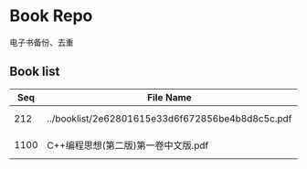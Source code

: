 Book Repo
=========

电子书备份、去重

Book list
---------

| Seq | File Name | Size | MD5 |
| --- | --------- | ---- | --- |
| 212 | ../booklist/2e62801615e33d6f672856be4b8d8c5c.pdf | 11.3 MB | 2e62801615e33d6f672856be4b8d8c5c | 
| 1100 | C++编程思想(第二版)第一卷中文版.pdf | 11.3 MB | 2e62801615e33d6f672856be4b8d8c5c | 
